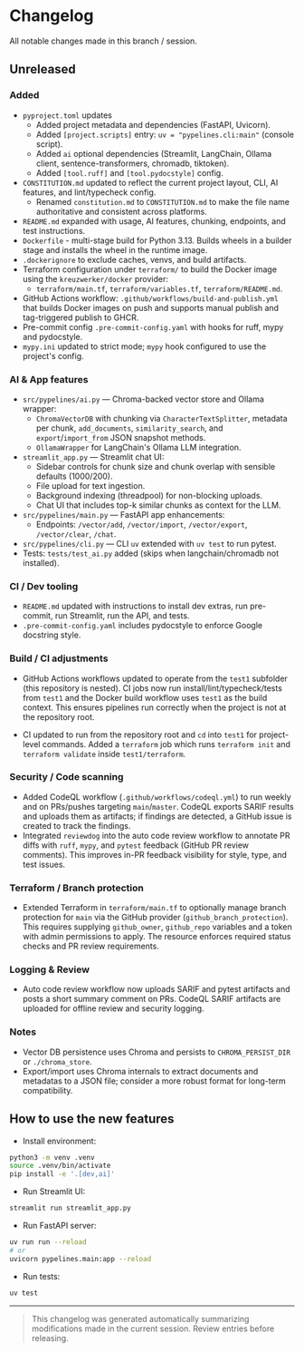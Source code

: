# Changelog

All notable changes made in this branch / session.

## Unreleased

### Added
- `pyproject.toml` updates
  - Added project metadata and dependencies (FastAPI, Uvicorn).
  - Added `[project.scripts]` entry: `uv = "pypelines.cli:main"` (console script).
  - Added `ai` optional dependencies (Streamlit, LangChain, Ollama client, sentence-transformers, chromadb, tiktoken).
  - Added `[tool.ruff]` and `[tool.pydocstyle]` config.
- `CONSTITUTION.md` updated to reflect the current project layout, CLI, AI features, and lint/typecheck config.
  - Renamed `constitution.md` to `CONSTITUTION.md` to make the file name authoritative and consistent across platforms.
- `README.md` expanded with usage, AI features, chunking, endpoints, and test instructions.
- `Dockerfile` - multi-stage build for Python 3.13. Builds wheels in a builder stage and installs the wheel in the runtime image.
- `.dockerignore` to exclude caches, venvs, and build artifacts.
- Terraform configuration under `terraform/` to build the Docker image using the `kreuzwerker/docker` provider:
  - `terraform/main.tf`, `terraform/variables.tf`, `terraform/README.md`.
- GitHub Actions workflow: `.github/workflows/build-and-publish.yml` that builds Docker images on push and supports manual publish and tag-triggered publish to GHCR.
- Pre-commit config `.pre-commit-config.yaml` with hooks for ruff, mypy and pydocstyle.
- `mypy.ini` updated to strict mode; `mypy` hook configured to use the project's config.

### AI & App features
- `src/pypelines/ai.py` — Chroma-backed vector store and Ollama wrapper:
  - `ChromaVectorDB` with chunking via `CharacterTextSplitter`, metadata per chunk, `add_documents`, `similarity_search`, and `export`/`import_from` JSON snapshot methods.
  - `OllamaWrapper` for LangChain's Ollama LLM integration.
- `streamlit_app.py` — Streamlit chat UI:
  - Sidebar controls for chunk size and chunk overlap with sensible defaults (1000/200).
  - File upload for text ingestion.
  - Background indexing (threadpool) for non-blocking uploads.
  - Chat UI that includes top-k similar chunks as context for the LLM.
- `src/pypelines/main.py` — FastAPI app enhancements:
  - Endpoints: `/vector/add`, `/vector/import`, `/vector/export`, `/vector/clear`, `/chat`.
- `src/pypelines/cli.py` — CLI `uv` extended with `uv test` to run pytest.
- Tests: `tests/test_ai.py` added (skips when langchain/chromadb not installed).

### CI / Dev tooling
- `README.md` updated with instructions to install dev extras, run pre-commit, run Streamlit, run the API, and tests.
- `.pre-commit-config.yaml` includes pydocstyle to enforce Google docstring style.

### Build / CI adjustments
- GitHub Actions workflows updated to operate from the `test1` subfolder (this repository is nested). CI jobs now run install/lint/typecheck/tests from `test1` and the Docker build workflow uses `test1` as the build context. This ensures pipelines run correctly when the project is not at the repository root.

- CI updated to run from the repository root and `cd` into `test1` for project-level commands. Added a `terraform` job which runs `terraform init` and `terraform validate` inside `test1/terraform`.

### Security / Code scanning
- Added CodeQL workflow (`.github/workflows/codeql.yml`) to run weekly and on PRs/pushes targeting `main`/`master`. CodeQL exports SARIF results and uploads them as artifacts; if findings are detected, a GitHub issue is created to track the findings.
- Integrated `reviewdog` into the auto code review workflow to annotate PR diffs with `ruff`, `mypy`, and `pytest` feedback (GitHub PR review comments). This improves in-PR feedback visibility for style, type, and test issues.

### Terraform / Branch protection
- Extended Terraform in `terraform/main.tf` to optionally manage branch protection for `main` via the GitHub provider (`github_branch_protection`). This requires supplying `github_owner`, `github_repo` variables and a token with admin permissions to apply. The resource enforces required status checks and PR review requirements.

### Logging & Review
- Auto code review workflow now uploads SARIF and pytest artifacts and posts a short summary comment on PRs. CodeQL SARIF artifacts are uploaded for offline review and security logging.


### Notes
- Vector DB persistence uses Chroma and persists to `CHROMA_PERSIST_DIR` or `./chroma_store`.
- Export/import uses Chroma internals to extract documents and metadatas to a JSON file; consider a more robust format for long-term compatibility.

## How to use the new features
- Install environment:
```bash
python3 -m venv .venv
source .venv/bin/activate
pip install -e '.[dev,ai]'
```
- Run Streamlit UI:
```bash
streamlit run streamlit_app.py
```
- Run FastAPI server:
```bash
uv run run --reload
# or
uvicorn pypelines.main:app --reload
```
- Run tests:
```bash
uv test
```

---

> This changelog was generated automatically summarizing modifications made in the current session. Review entries before releasing.
